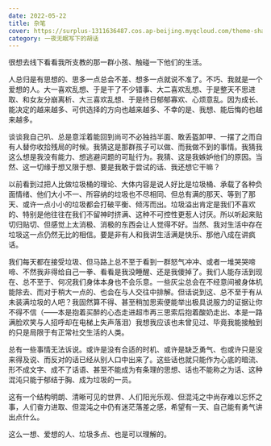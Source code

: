 ```yaml
---
date: 2022-05-22
title: 杂笔 
cover: https://surplus-1311636487.cos.ap-beijing.myqcloud.com/theme-sharing-5.jpg
category: 一夜无眠写下的胡话
---
```

很想去线下看看我所支教的那一群小孩、触碰一下他们的生活。  

人总归是有思想的、思多一点总会不差、想多一点就说不准了。不巧、我就是一个爱想的人。大一喜欢乱想、于是干了不少错事、大二喜欢乱想、于是整天不思进取、和女友分崩离析、大三喜欢乱想、于是终日郁郁寡欢、心烦意乱。因为成长、能决定的越来越多、可供选择的方向也越来越多、不幸的是、我想、能后悔的也越来越多。  

谈谈我自己叭、总是意淫着能回到尚可不必独挡半面、敢丢盔卸甲、一摆了之而自有人替你收拾残局的时候。我猜这是那群孩子可以做、而我做不到的事情。我猜我这么想是我没有能力、想逃避问题的可耻行为。我猜、这是我嫉妒他们的原因。当然、这一切缘于想又限于想、要是我敢于尝试的话、我还想它干嘛？  

以前看到过把人比做垃圾桶的理论、大体内容是说人好比是垃圾桶、承载了各种负面情绪、他们大小不一、所容纳的垃圾也不尽相同、但总有满的那天、等到了那天、或许一点小小的垃圾都会打破平衡、倾泻而出。垃圾溢出肯定是我们不喜欢的、特别是他往往在我们不留神时挤满、这种不可控性更惹人讨厌。所以听起来贴切归贴切、但感觉上太消极、消极的东西会让人觉得不好。当然、我对生活中存在垃圾这一点仍然无比的相信。要是非有人和我讲生活满是快乐、那他八成在讲疯话。  

我们每天都在接受垃圾、但马路上总不至于看到一群怒气冲冲、或者一堆哭哭啼啼、不然我非得给自己一拳、看看是我没睡醒、还是我傻掉了。我们人能存活到现在、总不至于、何况我们身体本身也不会乐意。一些灰尘总会在不经意间被身体机能除去、而对于稍大一点的、也会在与人交往中排解。但话说到这、总不至于有从未装满垃圾的人吧？我固然算不得、甚至稍加思索便能举出极具说服力的证据让你不得不信（——本是抱着买醉的心态走进超市再三思索后抱着酸奶走出、本是一路满脸欢笑与人招呼却在电梯上失声落泪）我想我应该也未曾见过、毕竟我能接触到的只是局限于有正常社交生活的人类。  

总有一些事情无法诉说。或许是没有合适的时机、或许是缺乏勇气、也或许只是没来得及说、而反对的话已经从别人口中出来了。这些话也就只能作为心底的暗流、形不成文字、成不了话语、甚至不能成为有条理的思想、话也不能称之为话、这种混沌只能于郁结于胸、成为垃圾的一员。  

这有一个结构明朗、清晰可见的世界、人们阳光乐观、但混沌之中尚存难以忘怀之事，人们奋力进取、但混沌之中仍有迷茫落差之感，希望有一天、自己能有勇气讲出点什么。  

这么一想、爱想的人、垃圾多点、也是可以理解的。 
